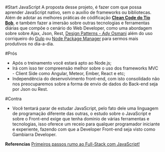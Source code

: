 #Start JavaScript
A proposta desse projeto, é fazer com que possa aprender JavaScript nativo, sem o auxílio de frameworks ou bibliotecas. Além de adotar as melhores práticas de códificação **[Clean Code do Tio Bob](http://www.buscape.com.br/codigo-limpo-robert-cecil-martin-8576082675)**, e também fazer a imersão sobre outras tecnologias e ferramentas diárias que compõe o cenário do Web Developer, como uma abordagem sobre sobre Ajax, Json, Rest, [Design Patterns - Ady Osmani](https://addyosmani.com/resources/essentialjsdesignpatterns/book/) além do uso corriqueiro do [Gulp](http://gulpjs.com/) ou [Node Package Manager](https://www.npmjs.com/) para sermos mais produtivos no dia-a-dia.

#Prós 
 - Após o treinamento você estará apto ao Node.js;
 - Irá com isso ter compreensão melhor sobre o uso dos frameworks MVC - Client Side como Angular, Meteor, Ember, React e etc;
 - Independência do desenvolvimento front-end, com isto consolidado não nos preocuparemos sobre a forma de envio de dados do Back-end seja por Json ou Rest.

#Contra
- Você tentará parar de estudar JavaScript, pelo fato dele uma linguagem de programação diferente das outras, o estudo sobre o JavaScript e sobre o Front-end exige que tenha dominio de várias ferramentas e tecnologias, isso oferece um receio para qualquer programador iniciante e experiente, fazendo com que a Developer Front-end seja visto como Gambiarra Developer.

**Referencias**
[Primeiros passos rumo ao Full-Stack com JavaScript!](https://medium.com/@cristofersousa/full-stack-developer-como-me-tornar-um-5c9d23765461)

